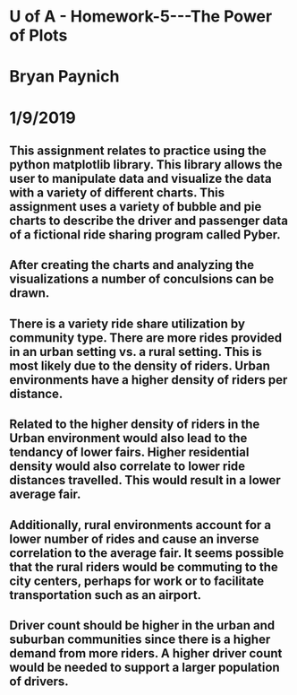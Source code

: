 # U of A - Homework-5---The Power of Plots  
# Bryan Paynich
# 1/9/2019

## This assignment relates to practice using the python matplotlib library.  This library allows the user to manipulate data and visualize the data with a variety of different charts.  This assignment uses a variety of bubble and pie charts to describe the driver and passenger data of a fictional ride sharing program called Pyber.

## After creating the charts and analyzing the visualizations a number of conculsions can be drawn.

## There is a variety ride share utilization by community type.  There are more rides provided in an urban setting vs. a rural setting.  This is most likely due to the density of riders.  Urban environments have a higher density of riders per distance.  
## Related to the higher density of riders in the Urban environment would also lead to the tendancy of lower fairs.  Higher residential density would also correlate to lower ride distances travelled.  This would result in a lower average fair.
## Additionally, rural environments account for a lower number of rides and cause an inverse correlation to the average fair.  It seems possible that the rural riders would be commuting to the city centers, perhaps for work or to facilitate transportation such as an airport. 
## Driver count should be higher in the urban and suburban communities since there is a higher demand from more riders.  A higher driver count would be needed to support a larger population of drivers.
